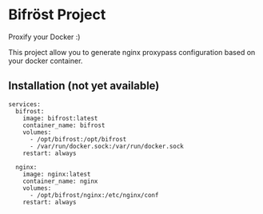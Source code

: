# Bifröst Project

Proxify your Docker :)

This project allow you to generate nginx proxypass configuration based on your docker container.

## Installation (not yet available)

```
services:
  bifrost:
    image: bifrost:latest
    container_name: bifrost
    volumes: 
      - /opt/bifrost:/opt/bifrost
      - /var/run/docker.sock:/var/run/docker.sock
    restart: always

  nginx:
    image: nginx:latest
    container_name: nginx
    volumes: 
      - /opt/bifrost/nginx:/etc/nginx/conf
    restart: always
```
